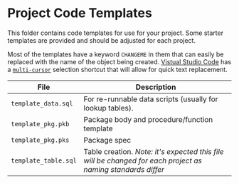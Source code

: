 # Project Code Templates

This folder contains code templates for use for your project. Some starter templates are provided and should be adjusted for each project.

Most of the templates have a keyword `CHANGEME` in them that can easily be replaced with the name of the object being created. [Vistual Studio Code](https://code.visualstudio.com/) has a [`multi-cursor`](https://code.visualstudio.com/docs/editor/codebasics#_multiple-selections-multicursor) selection shortcut that will allow for quick text replacement.


File | Description
--- | ---
`template_data.sql` | For re-runnable data scripts (usually for lookup tables).
`template_pkg.pkb` | Package body and procedure/function template
`template_pkg.pks` | Package spec
`template_table.sql` | Table creation. *Note: it's expected this file will be changed for each project as naming standards differ*